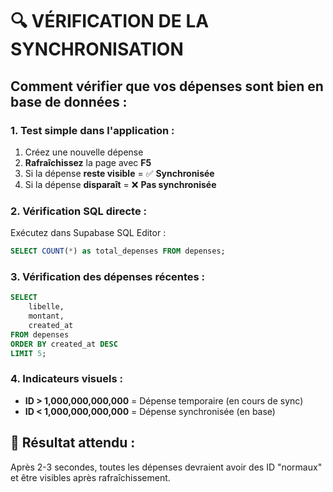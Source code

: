 # 🔍 VÉRIFICATION DE LA SYNCHRONISATION

## Comment vérifier que vos dépenses sont bien en base de données :

### 1. **Test simple dans l'application :**
1. Créez une nouvelle dépense
2. **Rafraîchissez** la page avec **F5**
3. Si la dépense **reste visible** = ✅ **Synchronisée**
4. Si la dépense **disparaît** = ❌ **Pas synchronisée**

### 2. **Vérification SQL directe :**
Exécutez dans Supabase SQL Editor :
```sql
SELECT COUNT(*) as total_depenses FROM depenses;
```

### 3. **Vérification des dépenses récentes :**
```sql
SELECT 
    libelle,
    montant,
    created_at
FROM depenses 
ORDER BY created_at DESC 
LIMIT 5;
```

### 4. **Indicateurs visuels :**
- **ID > 1,000,000,000,000** = Dépense temporaire (en cours de sync)
- **ID < 1,000,000,000,000** = Dépense synchronisée (en base)

## 🎯 **Résultat attendu :**
Après 2-3 secondes, toutes les dépenses devraient avoir des ID "normaux" et être visibles après rafraîchissement.
